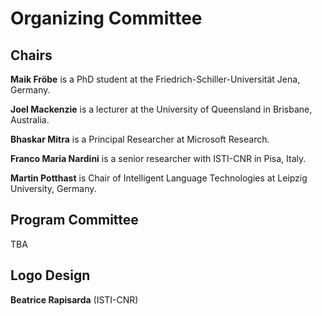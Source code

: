 # Organizing Committee

## Chairs
**Maik Fröbe** is a PhD student at the Friedrich-Schiller-Universität Jena, Germany.

**Joel Mackenzie** is a lecturer at the University of Queensland in Brisbane, Australia.

**Bhaskar Mitra** is a Principal Researcher at Microsoft Research.

**Franco Maria Nardini** is a senior researcher with ISTI-CNR in Pisa, Italy.

**Martin Potthast** is Chair of Intelligent Language Technologies at Leipzig University, Germany.

## Program Committee

TBA

## Logo Design

**Beatrice Rapisarda** (ISTI-CNR)
